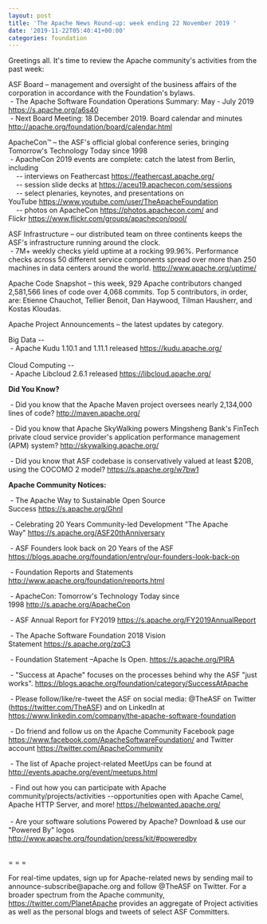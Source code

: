 ```yaml
---
layout: post
title: 'The Apache News Round-up: week ending 22 November 2019 '
date: '2019-11-22T05:40:41+00:00'
categories: foundation
---
```

<p>Greetings all. It's time to review the Apache community's activities from the past week:</p> 
  <p> </p> 
  <p>ASF Board – management and oversight of the business affairs of the corporation in accordance with the Foundation's bylaws. <br />&nbsp;- The Apache Software Foundation Operations Summary: May - July 2019 <a href="https://s.apache.org/a6s40">https://s.apache.org/a6s40</a> <br />&nbsp;- Next Board Meeting: 18 December 2019. Board calendar and minutes <a href="http://apache.org/foundation/board/calendar.html">http://apache.org/foundation/board/calendar.html</a></p> 
  <p>ApacheCon™ – the ASF's official global conference series, bringing Tomorrow's Technology Today since 1998<br />&nbsp;- ApacheCon 2019 events are complete: catch the latest from Berlin<span class="c-message__body" dir="auto" data-qa="message-text">, including&nbsp;<br /></span>&nbsp; &nbsp; -- interviews on Feathercast <a href="https://feathercast.apache.org/">https://feathercast.apache.org/</a><br />&nbsp; &nbsp; -- session slide decks at <a href="https://aceu19.apachecon.com/sessions">https://aceu19.apachecon.com/sessions</a><br />&nbsp; &nbsp; -- select plenaries, keynotes, and presentations on YouTube&nbsp;<a href="https://www.youtube.com/user/TheApacheFoundation">https://www.youtube.com/user/TheApacheFoundation</a><br />&nbsp; &nbsp; -- photos on ApacheCon <a href="https://photos.apachecon.com/">https://photos.apachecon.com/</a> and Flickr&nbsp;<a href="https://www.flickr.com/groups/apachecon/pool/">https://www.flickr.com/groups/apachecon/pool/</a></p> 
  <p>ASF Infrastructure – our distributed team on three continents keeps the ASF's infrastructure running around the clock.<br />&nbsp;-
 7M+ weekly checks yield uptime at a rocking 99.96%. Performance checks 
across 50 different service components spread over more than 250 
machines in data centers around the world.&nbsp;<a href="http://www.apache.org/uptime/">http://www.apache.org/uptime/</a></p>Apache
 Code Snapshot –<span> </span>this week, 929 Apache contributors changed 2,581,566
lines of code 
over 4,068 commits. Top 5 contributors, in order, are: Etienne Chauchot, Tellier Benoit, Dan Haywood, Tilman Hausherr, and Kostas Kloudas.&nbsp; &nbsp; &nbsp; <br /> 
  <p>Apache Project Announcements&nbsp;– the latest updates by category.</p> 
  <p>Big Data --<br />
&nbsp;- Apache Kudu 1.10.1 and 1.11.1 released <a href="https://kudu.apache.org/">https://kudu.apache.org/</a> <br /><br /><span class="il">Cloud</span> Computing --<br />&nbsp;- Apache Libcloud 2.6.1 released <a href="https://libcloud.apache.org">https://libcloud.apache.org/</a> <br /><strong></strong></p> 
  <p><strong>Did You Know?</strong> </p> 
  <p>&nbsp;- Did you know that the Apache Maven project oversees nearly 2,134,000 lines of code? <a target="_blank" class="c-link" href="https://slack-redir.net/link?url=http%3A%2F%2Fmaven.apache.org%2F&amp;v=3" rel="noopener noreferrer">http://maven.apache.org/</a></p> 
  <p>&nbsp;- Did you know that Apache SkyWalking powers Mingsheng Bank's FinTech 
private cloud service provider's application performance management 
(APM) system? <a target="_blank" class="c-link" href="https://slack-redir.net/link?url=http%3A%2F%2Fskywalking.apache.org%2F&amp;v=3" rel="noopener noreferrer">http://skywalking.apache.org/</a> </p> 
  <p>&nbsp;- Did you know that ASF codebase is conservatively valued at least $20B, using the COCOMO 2 model?&nbsp;<a href="https://s.apache.org/w7bw1">https://s.apache.org/w7bw1</a> <br /> </p> 
  <p><strong>Apache Community Notices:</strong></p> 
  <p>&nbsp;- The Apache Way to Sustainable Open Source Success&nbsp;<a href="https://s.apache.org/GhnI">https://s.apache.org/GhnI</a></p> 
  <p>&nbsp;- Celebrating 20 Years Community-led Development &quot;The Apache Way&quot;&nbsp;<a href="https://s.apache.org/ASF20thAnniversary">https://s.apache.org/ASF20thAnniversary</a></p> 
  <p>&nbsp;- ASF Founders look back on 20 Years of the ASF <a href="https://blogs.apache.org/foundation/entry/our-founders-look-back-on">https://blogs.apache.org/foundation/entry/our-founders-look-back-on</a></p> 
  <p>&nbsp;- Foundation Reports and Statements <a href="http://www.apache.org/foundation/reports.html">http://www.apache.org/foundation/reports.html</a></p> 
  <p>&nbsp;- ApacheCon: Tomorrow's Technology Today since 1998&nbsp;<a href="http://s.apache.org/ApacheCon">http://s.apache.org/ApacheCon</a></p> 
  <p>&nbsp;- ASF Annual Report for FY2019&nbsp;<a href="https://s.apache.org/FY2019AnnualReport">https://s.apache.org/FY2019AnnualReport</a></p> 
  <p>&nbsp;- The Apache Software Foundation 2018 Vision Statement&nbsp;<a href="https://s.apache.org/zqC3">https://s.apache.org/zqC3</a></p> 
  <p>&nbsp;- Foundation Statement –Apache Is Open.&nbsp;<a href="https://s.apache.org/PIRA">https://s.apache.org/PIRA</a></p> 
  <div> 
    <p>&nbsp;- &quot;Success at Apache&quot; focuses on the processes behind why the ASF &quot;just works&quot;. <a href="https://blogs.apache.org/foundation/category/SuccessAtApache">https://blogs.apache.org/foundation/category/SuccessAtApache</a></p> 
  </div> 
  <div> 
    <p>&nbsp;- Please follow/like/re-tweet the ASF on social media: @TheASF on Twitter (<a href="https://twitter.com/TheASF">https://twitter.com/TheASF</a>) and on LinkedIn at <a href="https://www.linkedin.com/company/the-apache-software-foundation">https://www.linkedin.com/company/the-apache-software-foundation</a></p> 
    <p>&nbsp;- Do friend and follow us on the Apache Community Facebook page <a href="https://www.facebook.com/ApacheSoftwareFoundation/">https://www.facebook.com/ApacheSoftwareFoundation/</a> and Twitter account <a href="https://twitter.com/ApacheCommunity">https://twitter.com/ApacheCommunity</a></p> 
  </div> 
  <div> 
    <p>&nbsp;- The list of Apache project-related MeetUps can be found at <a href="http://events.apache.org/event/meetups.html">http://events.apache.org/event/meetups.html</a></p> 
  </div><span class="LrzXr"></span><span class="LrzXr"></span> 
  <div>&nbsp;- Find out how you can participate with Apache 
community/projects/activities --opportunities open with Apache Camel, 
Apache HTTP Server, and more! <a href="https://helpwanted.apache.org/">https://helpwanted.apache.org/</a> </div> 
  <div> <br />&nbsp;- Are your software solutions Powered by Apache? Download &amp; use our &quot;Powered By&quot; logos <a href="http://www.apache.org/foundation/press/kit/#poweredby">http://www.apache.org/foundation/press/kit/#poweredby</a></div> 
  <div><br /></div> 
  <div> 
    <p>= = =</p> 
    <p>For real-time updates, sign up for Apache-related news by sending
 mail to announce-subscribe@apache.org and follow @TheASF on Twitter. 
For a broader spectrum from the Apache community, <a href="https://twitter.com/PlanetApache">https://twitter.com/PlanetApache</a> provides an aggregate of Project activities as well as the personal blogs and tweets of select ASF Committers.</p> 
  </div>
